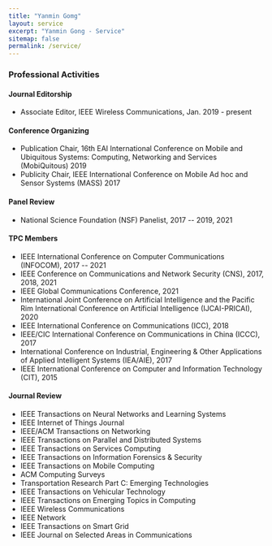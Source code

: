 ```yaml
---
title: "Yanmin Gomg"
layout: service
excerpt: "Yanmin Gong - Service"
sitemap: false
permalink: /service/
---
```

### Professional Activities


#### Journal Editorship
- Associate Editor, IEEE Wireless Communications, Jan. 2019 - present

#### Conference Organizing 
- Publication Chair, 16th EAI International Conference on Mobile and Ubiquitous Systems: Computing, Networking and Services (MobiQuitous) 2019
- Publicity Chair, IEEE International Conference on Mobile Ad hoc and Sensor Systems (MASS) 2017

#### Panel Review
- National Science Foundation (NSF) Panelist, 2017 -- 2019, 2021

#### TPC Members
- IEEE International Conference on Computer Communications (INFOCOM), 2017 -- 2021
- IEEE  Conference on Communications and Network Security (CNS), 2017, 2018, 2021
- IEEE Global Communications Conference, 2021
- International Joint Conference on Artificial Intelligence and the Pacific Rim International Conference on Artificial Intelligence (IJCAI-PRICAI), 2020
- IEEE International Conference on Communications (ICC), 2018
- IEEE/CIC International Conference on Communications in China (ICCC), 2017
- International Conference on Industrial, Engineering & Other Applications of Applied Intelligent Systems (IEA/AIE), 2017
- IEEE International Conference on Computer and Information Technology (CIT), 2015

#### Journal Review
- IEEE Transactions on Neural Networks and Learning Systems
- IEEE Internet of Things Journal
- IEEE/ACM Transactions on Networking
- IEEE Transactions on Parallel and Distributed Systems
- IEEE Transactions on Services Computing
- IEEE Transactions on Information Forensics & Security
- IEEE Transactions on Mobile Computing
- ACM Computing Surveys
- Transportation Research Part C: Emerging Technologies
- IEEE Transactions on Vehicular Technology
- IEEE Transactions on Emerging Topics in Computing
- IEEE Wireless Communications
- IEEE Network
- IEEE Transactions on Smart Grid
- IEEE Journal on Selected Areas in Communications

